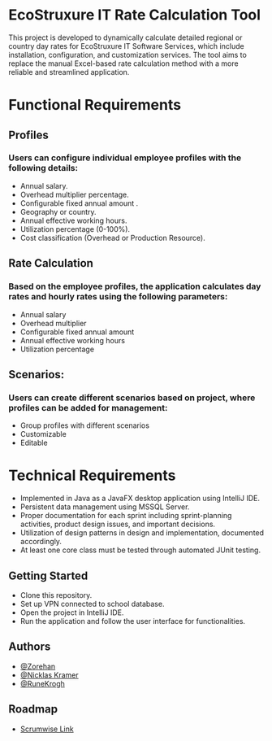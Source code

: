 # EcoStruxure IT Rate Calculation Tool

This project is developed to dynamically calculate detailed regional or country day rates for EcoStruxure IT Software Services, which include installation, configuration, and customization services. The tool aims to replace the manual Excel-based rate calculation method with a more reliable and streamlined application.

# Functional Requirements
## Profiles
### Users can configure individual employee profiles with the following details:
- Annual salary.
- Overhead multiplier percentage.
- Configurable fixed annual amount .
- Geography or country.
- Annual effective working hours.
- Utilization percentage (0-100%).
- Cost classification (Overhead or Production Resource).

## Rate Calculation
### Based on the employee profiles, the application calculates day rates and hourly rates using the following parameters:
- Annual salary
- Overhead multiplier
- Configurable fixed annual amount
- Annual effective working hours
- Utilization percentage

## Scenarios:
### Users can create different scenarios based on project, where profiles can be added for management:
- Group profiles with different scenarios
- Customizable
- Editable

# Technical Requirements
- Implemented in Java as a JavaFX desktop application using IntelliJ IDE.
- Persistent data management using MSSQL Server.
- Proper documentation for each sprint including sprint-planning activities, product design issues, and important decisions.
- Utilization of design patterns in design and implementation, documented accordingly.
- At least one core class must be tested through automated JUnit testing.

## Getting Started
- Clone this repository.
- Set up VPN connected to school database.
- Open the project in IntelliJ IDE.
- Run the application and follow the user interface for functionalities.


## Authors
- [@Zorehan](https://github.com/Zorehan)
- [@Nicklas Kramer](https://github.com/NillasKA)
- [@RuneKrogh](https://github.com/RuneKrogh)

## Roadmap
- [Scrumwise Link]([https://www.scrumwise.com/scrum/#/overview/project/billetmester_cs2023-dk/id-36893-38727-1](https://www.scrumwise.com/scrum/#/overview/project/snickers-electric_cs2023-dk-eksamen/id-36893-40414-143))
